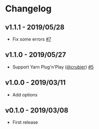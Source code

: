 # Changelog

## v1.1.1 - 2019/05/28

- Fix some errors [#7](https://github.com/darwin-education/craco-cesium/pull/7)

## v1.1.0 - 2019/05/27

- Support Yarn Plug'n'Play ([@crubier](https://github.com/crubier)) [#5](https://github.com/darwin-education/craco-cesium/pull/5)

## v1.0.0 - 2019/03/11

- Add options

## v0.1.0 - 2019/03/08

- First release

